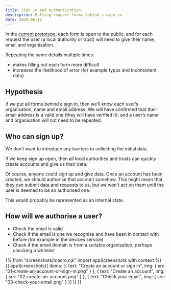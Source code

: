 ```yaml
---
title: Sign in and authentication
description: Putting request forms behind a sign-in
date: 2020-06-11
---
```


In the [current prototype](/initial-designs), each form is open to the public, and for each request the user (a local authority or trust) will need to give their name, email and organisation.

Repeating the same details multiple times:
- makes filling out each form more difficult
- increases the likelihood of error (for example typos and inconsistent data)

## Hypothesis

If we put all forms behind a sign in, then we’ll know each user’s organisation, name and email address. We will have confirmed that their email address is a valid one (they will have verified it), and a user’s name and organisation will not need to be repeated.

## Who can sign up?

We don’t want to introduce any barriers to collecting the initial data.

If we keep sign up open, then all local authorities and trusts can quickly create accounts and give us their data.

Of course, anyone could sign up and give data. Once an account has been created, we should authorise that account somehow. This might mean that they can submit data and requests to us, but we won't act on them until the user is deemed to be an authorised one.

This would probably be represented as an internal state.

## How will we authorise a user?

- Check the email is valid
- Check if the email is one we recognise and have been in contact with before (for example in the devices service)
- Check if the email domain is from a suitable organisation, perhaps checking a whitelist

{% from "screenshots/macro.njk" import appScreenshots with context %}
{{ appScreenshots({
  items: [{
      text: "Create an account or sign in",
      img: { src: "01-create-an-account-or-sign-in.png" }
    }, {
      text: "Create an account",
      img: { src: "02-create-an-account.png" }
    }, {
      text: "Check your email",
      img: { src: "03-check-your-email.png" }
    }]
}) }}
